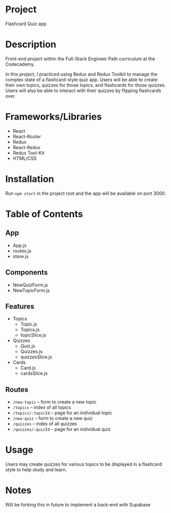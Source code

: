 # Project
Flashcard Quiz app

# Description
Front-end project within the Full-Stack Engineer Path curriculum at the Codecademy.

In this project, I practiced using Redux and Redux Toolkit to manage the complex state of a flashcard-style quiz app. Users will be able to create their own topics, quizzes for those topics, and flashcards for those quizzes. Users will also be able to interact with their quizzes by flipping flashcards over.

# Frameworks/Libraries
* React
* React-Router
* Redux
* React-Redux
* Redux Tool-Kit
* HTML/CSS

# Installation

Run `npm start` in the project root and the app will be available on port 3000.


# Table of Contents
## App
- App.js
- routes.js
- store.js

## Components
- NewQuizForm.js
- NewTopicForm.js

## Features
- Topics
  - Topic.js
  - Topics.js
  - topicSlice.js
- Quizzes
  - Quiz.js
  - Quizzes.js
  - quizzesSlice.js
- Cards
  - Card.js
  - cardsSlice.js

## Routes
- `/new-topic` – form to create a new topic
- `/topics` – index of all topics
- `/topics/:topicId` – page for an individual topic
- `/new-quiz` – form to create a new quiz
- `/quizzes` – index of all quizzes
- `/quizzes/:quizId` – page for an individual quiz

# Usage
Users may create quizzes for various topics to be displayed in a flashcard style to help study and learn.

# Notes
Will be forking this in future to implement a back-end with Supabase